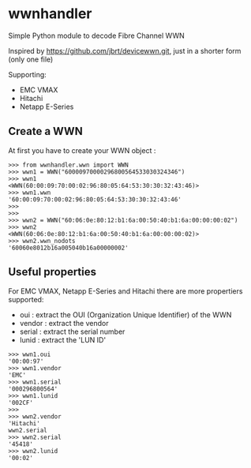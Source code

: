 # wwnhandler
Simple Python module to decode  Fibre Channel WWN

Inspired by https://github.com/jbrt/devicewwn.git, just in a shorter form (only one file)

Supporting:
- EMC VMAX
- Hitachi
- Netapp E-Series


Create a WWN
------------

At first you have to create your WWN object :

```
>>> from wwnhandler.wwn import WWN
>>> wwn1 = WWN("60000970000296800564533030324346")
>>> wwn1
<WWN(60:00:09:70:00:02:96:80:05:64:53:30:30:32:43:46)>
>>> wwn1.wwn
'60:00:09:70:00:02:96:80:05:64:53:30:30:32:43:46'
>>>
>>>
>>> wwn2 = WWN("60:06:0e:80:12:b1:6a:00:50:40:b1:6a:00:00:00:02")
>>> wwn2
<WWN(60:06:0e:80:12:b1:6a:00:50:40:b1:6a:00:00:00:02)>
>>> wwn2.wwn_nodots
'60060e8012b16a005040b16a00000002'
```


Useful properties
-----------------

For EMC VMAX, Netapp E-Series and Hitachi there are more propertiers supported:

-  oui : extract the OUI (Organization Unique Identifier) of the WWN
-  vendor : extract the vendor 
-  serial : extract the serial number
-  lunid : extract the 'LUN ID'

```
>>> wwn1.oui
'00:00:97'
>>> wwn1.vendor
'EMC'
>>> wwn1.serial
'000296800564'
>>> wwn1.lunid
'002CF'
>>>
>>> wwn2.vendor
'Hitachi'
wwn2.serial
>>> wwn2.serial
'45418'
>>> wwn2.lunid
'00:02'
```
